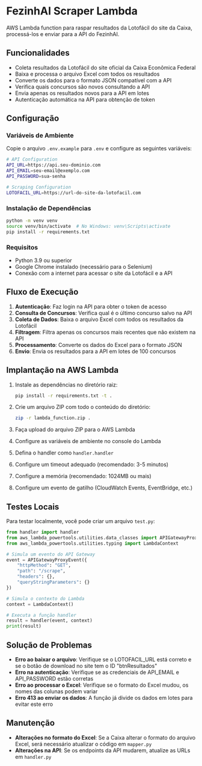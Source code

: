 # FezinhAI Scraper Lambda

AWS Lambda function para raspar resultados da Lotofácil do site da Caixa, processá-los e enviar para a API do FezinhAI.

## Funcionalidades

- Coleta resultados da Lotofácil do site oficial da Caixa Econômica Federal
- Baixa e processa o arquivo Excel com todos os resultados
- Converte os dados para o formato JSON compatível com a API
- Verifica quais concursos são novos consultando a API
- Envia apenas os resultados novos para a API em lotes
- Autenticação automática na API para obtenção de token

## Configuração

### Variáveis de Ambiente

Copie o arquivo `.env.example` para `.env` e configure as seguintes variáveis:

```bash
# API Configuration
API_URL=https://api.seu-dominio.com
API_EMAIL=seu-email@exemplo.com
API_PASSWORD=sua-senha

# Scraping Configuration
LOTOFACIL_URL=https://url-do-site-da-lotofacil.com
```

### Instalação de Dependências

```bash
python -m venv venv
source venv/bin/activate  # No Windows: venv\Scripts\activate
pip install -r requirements.txt
```

### Requisitos

- Python 3.9 ou superior
- Google Chrome instalado (necessário para o Selenium)
- Conexão com a internet para acessar o site da Lotofácil e a API

## Fluxo de Execução

1. **Autenticação**: Faz login na API para obter o token de acesso
2. **Consulta de Concursos**: Verifica qual é o último concurso salvo na API
3. **Coleta de Dados**: Baixa o arquivo Excel com todos os resultados da Lotofácil
4. **Filtragem**: Filtra apenas os concursos mais recentes que não existem na API
5. **Processamento**: Converte os dados do Excel para o formato JSON
6. **Envio**: Envia os resultados para a API em lotes de 100 concursos

## Implantação na AWS Lambda

1. Instale as dependências no diretório raiz:
   ```bash
   pip install -r requirements.txt -t .
   ```

2. Crie um arquivo ZIP com todo o conteúdo do diretório:
   ```bash
   zip -r lambda_function.zip .
   ```

3. Faça upload do arquivo ZIP para o AWS Lambda

4. Configure as variáveis de ambiente no console do Lambda

5. Defina o handler como `handler.handler`

6. Configure um timeout adequado (recomendado: 3-5 minutos)

7. Configure a memória (recomendado: 1024MB ou mais)

8. Configure um evento de gatilho (CloudWatch Events, EventBridge, etc.)

## Testes Locais

Para testar localmente, você pode criar um arquivo `test.py`:

```python
from handler import handler
from aws_lambda_powertools.utilities.data_classes import APIGatewayProxyEvent
from aws_lambda_powertools.utilities.typing import LambdaContext

# Simula um evento do API Gateway
event = APIGatewayProxyEvent({
    "httpMethod": "GET",
    "path": "/scrape",
    "headers": {},
    "queryStringParameters": {}
})

# Simula o contexto do Lambda
context = LambdaContext()

# Executa a função handler
result = handler(event, context)
print(result)
```

## Solução de Problemas

- **Erro ao baixar o arquivo**: Verifique se o LOTOFACIL_URL está correto e se o botão de download no site tem o ID "btnResultados"
- **Erro na autenticação**: Verifique se as credenciais de API_EMAIL e API_PASSWORD estão corretas
- **Erro ao processar o Excel**: Verifique se o formato do Excel mudou, os nomes das colunas podem variar
- **Erro 413 ao enviar os dados**: A função já divide os dados em lotes para evitar este erro

## Manutenção

- **Alterações no formato do Excel**: Se a Caixa alterar o formato do arquivo Excel, será necessário atualizar o código em `mapper.py`
- **Alterações na API**: Se os endpoints da API mudarem, atualize as URLs em `handler.py`